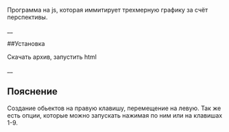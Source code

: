 Программа на  js, которая иммитирует трехмерную графику за счёт перспективы.

__

##Установка

Скачать архив, запустить html

__

## Пояснение

Создание обьектов на правую клавишу, перемещение на левую. Так же есть опции, которые можно запускать нажимая по ним или на клавишах 1-9. 

